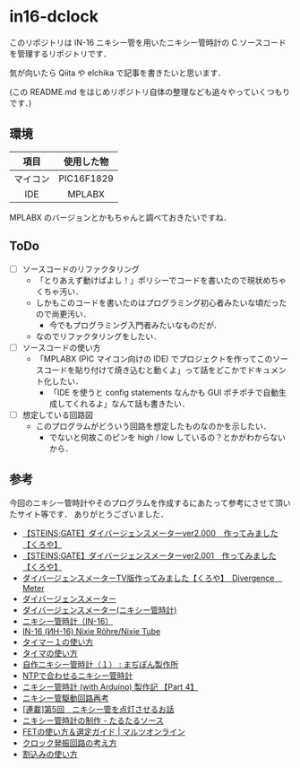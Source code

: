 # in16-dclock

このリポジトリは IN-16 ニキシー管を用いたニキシー管時計の C ソースコードを管理するリポジトリです．

気が向いたら Qiita や elchika で記事を書きたいと思います．

(この README.md をはじめリポジトリ自体の整理なども追々やっていくつもりです．)

## 環境

| 項目 | 使用した物 |
|:---:|:---:|
| マイコン | PIC16F1829 |
| IDE | MPLABX |

MPLABX のバージョンとかもちゃんと調べておきたいですね．

## ToDo

- [ ] ソースコードのリファクタリング
  - 「とりあえず動けばよし！」ポリシーでコードを書いたので現状めちゃくちゃ汚い．
  - しかもこのコードを書いたのはプログラミング初心者みたいな頃だったので尚更汚い．
    - 今でもプログラミング入門者みたいなものだが．
  - なのでリファクタリングをしたい．
- [ ] ソースコードの使い方
  - 「MPLABX (PIC マイコン向けの IDE) でプロジェクトを作ってこのソースコードを貼り付けて焼き込むと動くよ」って話をどこかでドキュメント化したい．
    - 「IDE を使うと config statements なんかも GUI ポチポチで自動生成してくれるよ」なんて話も書きたい．
- [ ] 想定している回路図
  - このプログラムがどういう回路を想定したものなのかを示したい．
    - でないと何故このピンを high / low しているの？とかがわからないから．

## 参考

今回のニキシー管時計やそのプログラムを作成するにあたって参考にさせて頂いたサイト等です．
ありがとうございました．

- [【STEINS;GATE】ダイバージェンスメーターver2.000　作ってみました【くろや】](https://www.youtube.com/watch?v=zzIE0lq0-xY&t=412s)
- [【STEINS;GATE】ダイバージェンスメーターver2.001　作ってみました【くろや】](https://www.youtube.com/watch?v=g4h8LvY5Uvw)
- [ダイバージェンスメーターTV版作ってみました【くろや】　Divergence　Meter](https://www.youtube.com/watch?v=EB0NIFx7f5E)
- [ダイバージェンスメーター](https://www.youtube.com/watch?v=7qoxnkneIpA)
- [ダイバージェンスメーター(ニキシー管時計)](https://www.youtube.com/watch?v=6DML1LP6F_M)
- [ニキシー管時計（IN-16）](https://ehbtj.com/portfolio/interior/nixie-tube-clock-in-16/)
- [IN-16 (ИН-16) Nixie Röhre/Nixie Tube](www.tube-tester.com/sites/nixie/data/in16.htm)
- [タイマー１の使い方](http://www.picfun.com/pic24.html)
- [タイマの使い方](http://www.picfun.com/f1/f03.html)
- [自作ニキシー管時計（１） : まぢぽん製作所](http://mgpn.livedoor.blog/archives/51734103.html)
- [NTPで合わせるニキシー管時計](https://n.mtng.org/ele/arduino/nixie/)
- [ニキシー管時計 (with Arduino) 製作記 【Part 4】](http://binarymacaron.xyz/first-nixie-tube-digital-clock-making-report-4/)
- [ニキシー管駆動回路再考](http://poallo.cocolog-nifty.com/blog/2010/03/post-8c5a.html)
- [[連載]第5回　ニキシー管を点灯させるお話](https://inter-culture.jp/library/3d_print/nixie05.html)
- [ニキシー管時計の制作 - たるたるソース](http://taltalp.hatenablog.jp/entry/2015/09/28/031452)
- [FETの使い方＆選定ガイド | マルツオンライン](https://www.marutsu.co.jp/pc/static/large_order/fet_3)
- [クロック発振回路の考え方](www.picfun.com/pic20.html)
- [割込みの使い方](http://www.picfun.com/pic08.html)
